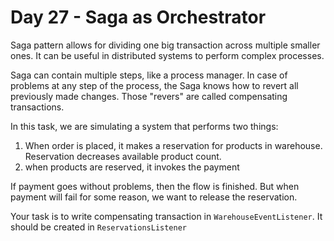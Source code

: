 # Day 27 - Saga as Orchestrator

Saga pattern allows for dividing one big transaction across multiple smaller ones.
It can be useful in distributed systems to perform complex processes.

Saga can contain multiple steps, like a process manager.
In case of problems at any step of the process, the Saga knows how to revert all previously made changes.
Those "revers" are called compensating transactions.

In this task, we are simulating a system that performs two things:

1. When order is placed, it makes a reservation for products in warehouse. Reservation decreases available product count.
2. when products are reserved, it invokes the payment

If payment goes without problems, then the flow is finished. 
But when payment will fail for some reason, we want to release the reservation. 

Your task is to write compensating transaction in `WarehouseEventListener`. It should be created in `ReservationsListener`